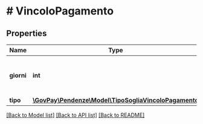# # VincoloPagamento

## Properties

Name | Type | Description | Notes
------------ | ------------- | ------------- | -------------
**giorni** | **int** | numero di giorni vincolo per il pagamento |
**tipo** | [**\GovPay\Pendenze\Model\TipoSogliaVincoloPagamento**](TipoSogliaVincoloPagamento.md) |  |

[[Back to Model list]](../../README.md#models) [[Back to API list]](../../README.md#endpoints) [[Back to README]](../../README.md)
